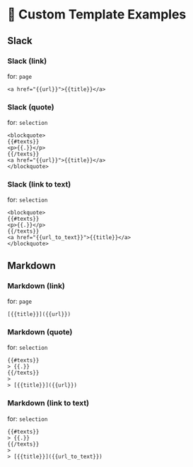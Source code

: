 # 📝 Custom Template Examples

## Slack

### Slack (link)

for: `page`

```
<a href="{{url}}">{{title}}</a>
```

### Slack (quote)

for: `selection`

```
<blockquote>
{{#texts}}
<p>{{.}}</p>
{{/texts}}
<a href="{{url}}">{{title}}</a>
</blockquote>
```

### Slack (link to text)

for: `selection`

```
<blockquote>
{{#texts}}
<p>{{.}}</p>
{{/texts}}
<a href="{{url_to_text}}">{{title}}</a>
</blockquote>
```

## Markdown

### Markdown (link)

for: `page`

```
[{{title}}]({{url}})
```

### Markdown (quote)

for: `selection`

```
{{#texts}}
> {{.}}
{{/texts}}
>
> [{{title}}]({{url}})
```

### Markdown (link to text)

for: `selection`

```
{{#texts}}
> {{.}}
{{/texts}}
>
> [{{title}}]({{url_to_text}})
```
